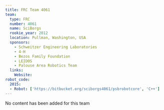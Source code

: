 ```yaml
---
title: FRC Team 4061
team:
  type: FRC
  number: 4061
  name: SciBorgs
  rookie_year: 2012
  location: Pullman, Washington, USA
  sponsors:
    - Schweitzer Engineering Laboratories
    - 4-H
    - Bezos Family Foundation
    - LEIDOS
    - Palouse Area Robotics Team
  links:
    Website:
robot_code:
  2015:
  - Robot: ['https://bitbucket.org/sciborgs4061/psbrobotcore', 'C++']
---
```

No content has been added for this team